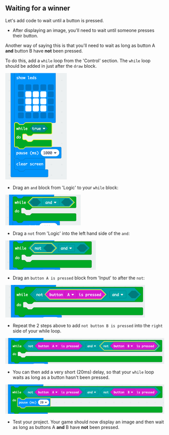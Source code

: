 ## Waiting for a winner

Let's add code to wait until a button is pressed.

+ After displaying an image, you'll need to wait until someone presses their button.

Another way of saying this is that you'll need to wait as long as button A **and** button B have **not** been pressed.

To do this, add a `while` loop from the 'Control' section. The `while` loop should be added in just after the `draw` block.

![captura de ecrã](images/reaction-while.png)

+ Drag an `and` block from 'Logic' to your `while` block:

![captura de ecrã](images/reaction-and.png)

+ Drag a `not` from 'Logic' into the left hand side of the `and`:

![captura de ecrã](images/reaction-not.png)

+ Drag an `button A is pressed` block from 'Input' to after the `not`:

![captura de ecrã](images/reaction-button-a.png)

+ Repeat the 2 steps above to add `not button B is pressed` into the `right` side of your while loop.

![captura de ecrã](images/reaction-button-b.png)

+ You can then add a very short (20ms) delay, so that your `while` loop waits as long as a button hasn't been pressed.

![captura de ecrã](images/reaction-delay.png)

+ Test your project. Your game should now display an image and then wait as long as buttons A **and** B have **not** been pressed.